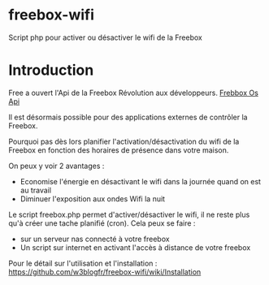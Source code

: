 freebox-wifi
============

Script php pour activer ou désactiver le wifi de la Freebox

# Introduction

Free a ouvert l'Api de la Freebox Révolution aux développeurs. [Frebbox Os Api](http://dev.freebox.fr/sdk/os/)

Il est désormais possible pour des applications externes de contrôler la Freebox.

Pourquoi pas dès lors planifier l'activation/désactivation du wifi de la Freebox en fonction des horaires de présence dans votre maison.

On peux y voir 2 avantages :
- Economise l'énergie en désactivant le wifi dans la journée quand on est au travail
- Diminuer l'exposition aux ondes Wifi la nuit

Le script freebox.php permet d'activer/désactiver le wifi, il ne reste plus qu'à créer une tache planifié (cron).
Cela peux se faire :
- sur un serveur nas connecté à votre freebox
- Un script sur internet en activant l'accès à distance de votre freebox
 

Pour le détail sur l'utilisation et l'installation : https://github.com/w3blogfr/freebox-wifi/wiki/Installation
